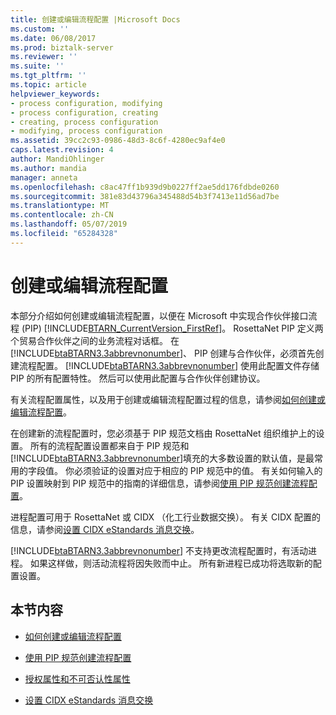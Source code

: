 ```yaml
---
title: 创建或编辑流程配置 |Microsoft Docs
ms.custom: ''
ms.date: 06/08/2017
ms.prod: biztalk-server
ms.reviewer: ''
ms.suite: ''
ms.tgt_pltfrm: ''
ms.topic: article
helpviewer_keywords:
- process configuration, modifying
- process configuration, creating
- creating, process configuration
- modifying, process configuration
ms.assetid: 39cc2c93-0986-48d3-8c6f-4280ec9af4e0
caps.latest.revision: 4
author: MandiOhlinger
ms.author: mandia
manager: anneta
ms.openlocfilehash: c8ac47ff1b939d9b0227ff2ae5dd176fdbde0260
ms.sourcegitcommit: 381e83d43796a345488d54b3f7413e11d56ad7be
ms.translationtype: MT
ms.contentlocale: zh-CN
ms.lasthandoff: 05/07/2019
ms.locfileid: "65284328"
---
```

# <a name="creating-or-editing-a-process-configuration"></a>创建或编辑流程配置
本部分介绍如何创建或编辑流程配置，以便在 Microsoft 中实现合作伙伴接口流程 (PIP) [!INCLUDE[BTARN_CurrentVersion_FirstRef](../../includes/btarn-currentversion-firstref-md.md)]。 RosettaNet PIP 定义两个贸易合作伙伴之间的业务流程对话框。 在[!INCLUDE[btaBTARN3.3abbrevnonumber](../../includes/btabtarn3-3abbrevnonumber-md.md)]、 PIP 创建与合作伙伴，必须首先创建流程配置。 [!INCLUDE[btaBTARN3.3abbrevnonumber](../../includes/btabtarn3-3abbrevnonumber-md.md)] 使用此配置文件存储 PIP 的所有配置特性。 然后可以使用此配置与合作伙伴创建协议。  
  
 有关流程配置属性，以及用于创建或编辑流程配置过程的信息，请参阅[如何创建或编辑流程配置](../../adapters-and-accelerators/accelerator-rosettanet/how-to-create-or-edit-a-process-configuration.md)。  
  
 在创建新的流程配置时，您必须基于 PIP 规范文档由 RosettaNet 组织维护上的设置。 所有的流程配置设置都来自于 PIP 规范和[!INCLUDE[btaBTARN3.3abbrevnonumber](../../includes/btabtarn3-3abbrevnonumber-md.md)]填充的大多数设置的默认值，是最常用的字段值。 你必须验证的设置对应于相应的 PIP 规范中的值。 有关如何输入的 PIP 设置映射到 PIP 规范中的指南的详细信息，请参阅[使用 PIP 规范创建流程配置](../../adapters-and-accelerators/accelerator-rosettanet/using-the-pip-specification-to-create-a-process-configuration.md)。  
  
 进程配置可用于 RosettaNet 或 CIDX （化工行业数据交换）。 有关 CIDX 配置的信息，请参阅[设置 CIDX eStandards 消息交换](../../adapters-and-accelerators/accelerator-rosettanet/setting-up-cidx-estandards-message-exchange.md)。  
  
 [!INCLUDE[btaBTARN3.3abbrevnonumber](../../includes/btabtarn3-3abbrevnonumber-md.md)] 不支持更改流程配置时，有活动进程。 如果这样做，则活动流程将因失败而中止。 所有新进程已成功将选取新的配置设置。  
  
## <a name="in-this-section"></a>本节内容  
  
-   [如何创建或编辑流程配置](../../adapters-and-accelerators/accelerator-rosettanet/how-to-create-or-edit-a-process-configuration.md)  
  
-   [使用 PIP 规范创建流程配置](../../adapters-and-accelerators/accelerator-rosettanet/using-the-pip-specification-to-create-a-process-configuration.md)  
  
-   [授权属性和不可否认性属性](../../adapters-and-accelerators/accelerator-rosettanet/authorization-and-non-repudiation-properties.md)  
  
-   [设置 CIDX eStandards 消息交换](../../adapters-and-accelerators/accelerator-rosettanet/setting-up-cidx-estandards-message-exchange.md)